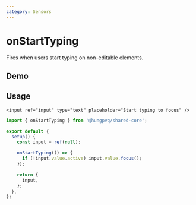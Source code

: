 ```yaml
---
category: Sensors
---
```


<script setup>
import Demo from './demo.vue'
</script>

# onStartTyping

<FunctionInfo :frontmatter="$frontmatter" package="Share - Core" fn="onStartTyping" />

Fires when users start typing on non-editable elements.

## Demo

<DemoContainer>
  <Demo />
</DemoContainer>

## Usage

```vue
<input ref="input" type="text" placeholder="Start typing to focus" />
```

```ts {7-10}
import { onStartTyping } from '@hungpvq/shared-core';

export default {
  setup() {
    const input = ref(null);

    onStartTyping(() => {
      if (!input.value.active) input.value.focus();
    });

    return {
      input,
    };
  },
};
```
